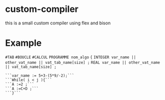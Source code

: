 # custom-compiler
this is a small custom compiler using flex and bison 

# Example 
  ```#TAB```
  ```#BOUCLE```
  ```#CALCUL```
  ```PROGRAMME nom_algo```
  ```{```
  ```INTEGER var_name || other_vat_name || vat_tab_name[size] ;```
  ```REAL var_name || other_vat_name || vat_tab_name[size] ;```
  ``````
  ```var_name := 5+3-(5*9/-2);```
  ```While( i < j ){```
  ```A :=2 ;```
  ```A :=C+D ;```
  ```}```
